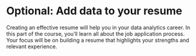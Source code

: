 # Optional: Add data to your resume

Creating an effective resume will help you in your data analytics career. In this part of the course, you’ll learn all about the job application process. Your focus will be on building a resume that highlights your strengths and relevant experience.
